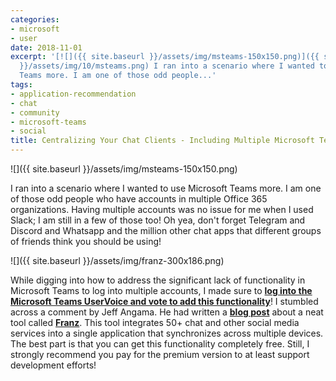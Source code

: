 ```yaml
---
categories:
- microsoft
- user
date: 2018-11-01
excerpt: '[![]({{ site.baseurl }}/assets/img/msteams-150x150.png)]({{ site.baseurl
  }}/assets/img/10/msteams.png) I ran into a scenario where I wanted to use Microsoft
  Teams more. I am one of those odd people...'
tags:
- application-recommendation
- chat
- community
- microsoft-teams
- social
title: Centralizing Your Chat Clients - Including Multiple Microsoft Teams Accounts!
---
```


![]({{ site.baseurl }}/assets/img/msteams-150x150.png)

I ran into a scenario where I wanted to use Microsoft Teams more. I am one of those odd people who have accounts in multiple Office 365 organizations. Having multiple accounts was no issue for me when I used Slack; I am still in a few of those too! Oh yea, don't forget Telegram and Discord and Whatsapp and the million other chat apps that different groups of friends think you should be using!

![]({{ site.baseurl }}/assets/img/franz-300x186.png)

While digging into how to address the significant lack of functionality in Microsoft Teams to log into multiple accounts, I made sure to [**log into the Microsoft Teams UserVoice and vote to add this functionality**](https://microsoftteams.uservoice.com/forums/555103-public/suggestions/17750851-i-want-to-use-multiple-teams-accounts-at-the-same)! I stumbled across a comment by Jeff Angama. He had written a [**blog post**](https://jeffangama.wordpress.com/2018/03/23/how-to-connect-to-multiple-tenants-microsoft-teams-the-user-friendly-guide/) about a neat tool called [**Franz**](https://meetfranz.com/). This tool integrates 50+ chat and other social media services into a single application that synchronizes across multiple devices. The best part is that you can get this functionality completely free. Still, I strongly recommend you pay for the premium version to at least support development efforts!
